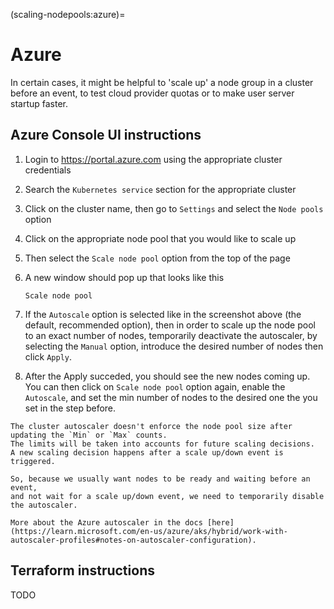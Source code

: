(scaling-nodepools:azure)=
# Azure

In certain cases, it might be helpful to 'scale up'
a node group in a cluster before an event, to test cloud provider quotas or to make user
server startup faster.

## Azure Console UI instructions

1. Login to https://portal.azure.com using the appropriate cluster credentials

1. Search the `Kubernetes service` section for the appropriate cluster

1. Click on the cluster name, then go to `Settings` and select the `Node pools` option

1. Click on the appropriate node pool that you would like to scale up

1. Then select the `Scale node pool` option from the top of the page

1. A new window should pop up that looks like this

    ```{figure} ../../images/azure-scale-node-pool-window.png
    Scale node pool
    ```

1. If the `Autoscale` option is selected like in the screenshot above (the default, recommended option),
   then in order to scale up the node pool to an exact number of nodes, temporarily deactivate the autoscaler,
   by selecting the `Manual` option, introduce the desired number of nodes then click `Apply`.

1. After the Apply succeded, you should see the new nodes coming up.
   You can then click on `Scale node pool` option again, enable the `Autoscale`,
   and set the min number of nodes to the desired one the you set in the step before.

```{warning}
The cluster autoscaler doesn't enforce the node pool size after updating the `Min` or `Max` counts.
The limits will be taken into accounts for future scaling decisions.
A new scaling decision happens after a scale up/down event is triggered.

So, because we usually want nodes to be ready and waiting before an event,
and not wait for a scale up/down event, we need to temporarily disable the autoscaler.

More about the Azure autoscaler in the docs [here](https://learn.microsoft.com/en-us/azure/aks/hybrid/work-with-autoscaler-profiles#notes-on-autoscaler-configuration).
```

## Terraform instructions

TODO